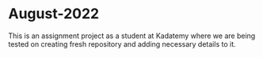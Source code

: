 # August-2022
This is an assignment project as a student at Kadatemy where we are being tested on creating fresh repository and adding necessary details to it.
